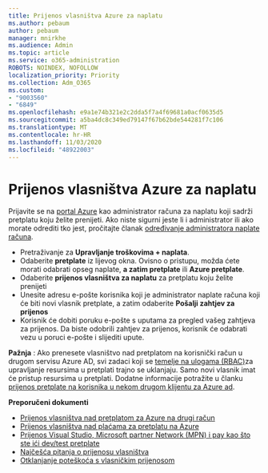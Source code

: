 ```yaml
---
title: Prijenos vlasništva Azure za naplatu
ms.author: pebaum
author: pebaum
manager: mnirkhe
ms.audience: Admin
ms.topic: article
ms.service: o365-administration
ROBOTS: NOINDEX, NOFOLLOW
localization_priority: Priority
ms.collection: Adm_O365
ms.custom:
- "9003560"
- "6849"
ms.openlocfilehash: e9a1e74b321e2c2dda5f7a4f69681a0acf0635d5
ms.sourcegitcommit: a5ba4dc8c349ed79147f67b62bde544281f7c106
ms.translationtype: MT
ms.contentlocale: hr-HR
ms.lasthandoff: 11/03/2020
ms.locfileid: "48922003"
---
```

# <a name="transfer-azure-billing-ownership"></a>Prijenos vlasništva Azure za naplatu

Prijavite se na [portal Azure](https://portal.azure.com/) kao administrator računa za naplatu koji sadrži pretplatu koju želite prenijeti. Ako niste sigurni jeste li i administrator ili ako morate odrediti tko jest, pročitajte članak [određivanje administratora naplate računa](https://docs.microsoft.com/azure/cost-management-billing/understand/subscription-transfer#whoisaa).

- Pretraživanje za **Upravljanje troškovima + naplata**.
- Odaberite **pretplate** iz lijevog okna. Ovisno o pristupu, možda ćete morati odabrati opseg naplate, **a zatim pretplate** ili **Azure pretplate**.
- Odaberite **prijenos vlasništva za naplatu** za pretplatu koju želite prenijeti
- Unesite adresu e-pošte korisnika koji je administrator naplate računa koji će biti novi vlasnik pretplate, a zatim odaberite **Pošalji zahtjev za prijenos**
- Korisnik će dobiti poruku e-pošte s uputama za pregled vašeg zahtjeva za prijenos. Da biste odobrili zahtjev za prijenos, korisnik će odabrati vezu u poruci e-pošte i slijediti upute.

**Pažnja** : Ako prenesete vlasništvo nad pretplatom na korisnički račun u drugom servisu Azure AD, svi zadaci koji se [temelje na ulogama (RBAC)](https://docs.microsoft.com/azure/role-based-access-control/overview?WT.mc_id=Portal-Microsoft_Azure_Support)za upravljanje resursima u pretplati trajno se uklanjaju. Samo novi vlasnik imat će pristup resursima u pretplati. Dodatne informacije potražite u članku [prijenos pretplate na korisnika u nekom drugom klijentu za Azure ad](https://docs.microsoft.com/azure/active-directory/managed-identities-azure-resources/known-issues?WT.mc_id=Portal-Microsoft_Azure_Support).

**Preporučeni dokumenti**

- [Prijenos vlasništva nad pretplatom za Azure na drugi račun](https://docs.microsoft.com/azure/cost-management-billing/manage/billing-subscription-transfer)
- [Prijenos vlasništva nad plaćama za pretplatu na Azure](https://docs.microsoft.com//azure/cost-management-billing/understand/subscription-transfer)
- [Prijenos Visual Studio, Microsoft partner Network (MPN) i pay kao što ste ići dev/test pretplate](https://docs.microsoft.com/azure/billing/billing-subscription-transfer?WT.mc_id=Portal-Microsoft_Azure_Support#transferring-visual-studio-microsoft-partner-network-mpn-and-pay-as-you-go-devtest-subscriptions)
- [Najčešća pitanja o prijenosu vlasništva](https://docs.microsoft.com/azure/billing/billing-subscription-transfer?WT.mc_id=Portal-Microsoft_Azure_Support#frequently-asked-questions-faq-for-senders)
- [Otklanjanje poteškoća s vlasničkim prijenosom](https://docs.microsoft.com/azure/billing/billing-subscription-transfer?WT.mc_id=Portal-Microsoft_Azure_Support#troubleshooting)
